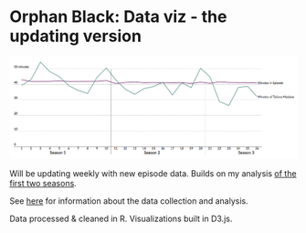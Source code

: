 # Orphan Black: Data viz - the updating version

![Line chart](/img/linechartfallback.png)

Will be updating weekly with new episode data. Builds on my analysis [of the first two seasons](http://hrecht.github.io/orphanblack/).

See [here](http://hrecht.github.io/orphanblack-update/#about) for information about the data collection and analysis.

Data processed & cleaned in R. Visualizations built in D3.js. 
